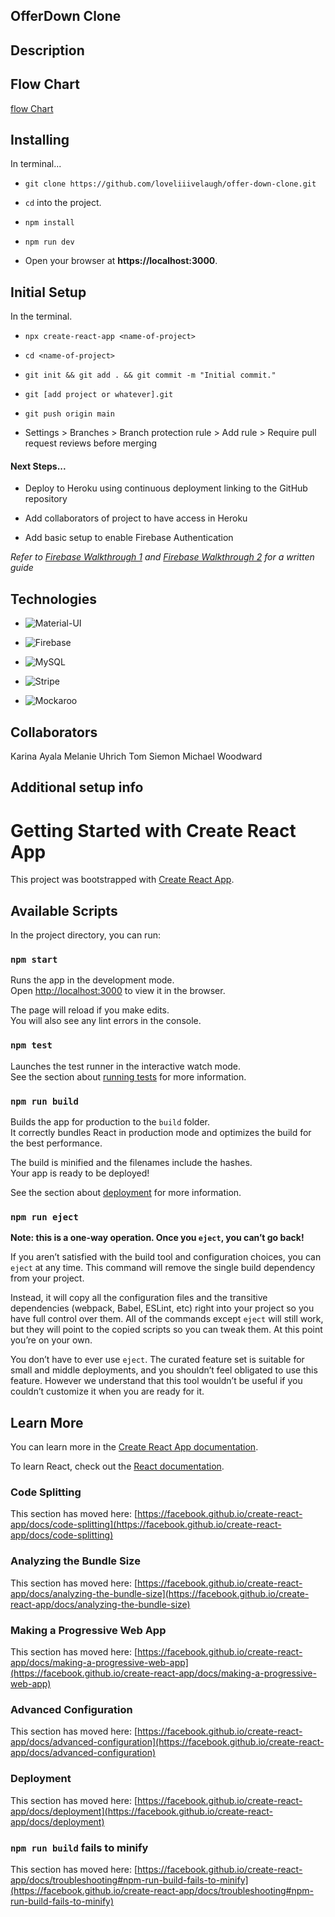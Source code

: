 ## OfferDown Clone

## Description

## Flow Chart

[flow Chart](https://drive.google.com/file/d/1683BrVxaI6uHemdDVSbw6J9EM_R28fI-/view?usp=sharing)


## Installing

In terminal...

* `git clone https://github.com/loveliiivelaugh/offer-down-clone.git`

* `cd` into the project.

* `npm install`

* `npm run dev`

* Open your browser at **https://localhost:3000**.

## Initial Setup

In the terminal.

* `npx create-react-app <name-of-project>`

* `cd <name-of-project>`

* `git init && git add . && git commit -m "Initial commit."`

* `git [add project or whatever].git`

* `git push origin main`

* Settings > Branches > Branch protection rule > Add rule > Require pull request reviews before merging

#### Next Steps...

* Deploy to Heroku using continuous deployment linking to the GitHub repository

* Add collaborators of project to have access in Heroku

* Add basic setup to enable Firebase Authentication

*Refer to [Firebase Walkthrough 1](/walkthrough-pt1.md) and [Firebase Walkthrough 2](/walkthrough-pt2.md) for a written guide*


## Technologies

* ![Material-UI](https://material-ui.com/)

* ![Firebase](https://firebase.google.com/)

* ![MySQL](https://www.mysql.com)

* ![Stripe](https://stripe.com/)

* ![Mockaroo](https://mockaroo.com/)

## Collaborators

Karina Ayala 
Melanie Uhrich 
Tom Siemon 
Michael Woodward

## Additional setup info

# Getting Started with Create React App

This project was bootstrapped with [Create React App](https://github.com/facebook/create-react-app).

## Available Scripts

In the project directory, you can run:

### `npm start`

Runs the app in the development mode.\
Open [http://localhost:3000](http://localhost:3000) to view it in the browser.

The page will reload if you make edits.\
You will also see any lint errors in the console.

### `npm test`

Launches the test runner in the interactive watch mode.\
See the section about [running tests](https://facebook.github.io/create-react-app/docs/running-tests) for more information.

### `npm run build`

Builds the app for production to the `build` folder.\
It correctly bundles React in production mode and optimizes the build for the best performance.

The build is minified and the filenames include the hashes.\
Your app is ready to be deployed!

See the section about [deployment](https://facebook.github.io/create-react-app/docs/deployment) for more information.

### `npm run eject`

**Note: this is a one-way operation. Once you `eject`, you can’t go back!**

If you aren’t satisfied with the build tool and configuration choices, you can `eject` at any time. This command will remove the single build dependency from your project.

Instead, it will copy all the configuration files and the transitive dependencies (webpack, Babel, ESLint, etc) right into your project so you have full control over them. All of the commands except `eject` will still work, but they will point to the copied scripts so you can tweak them. At this point you’re on your own.

You don’t have to ever use `eject`. The curated feature set is suitable for small and middle deployments, and you shouldn’t feel obligated to use this feature. However we understand that this tool wouldn’t be useful if you couldn’t customize it when you are ready for it.

## Learn More

You can learn more in the [Create React App documentation](https://facebook.github.io/create-react-app/docs/getting-started).

To learn React, check out the [React documentation](https://reactjs.org/).

### Code Splitting

This section has moved here: [https://facebook.github.io/create-react-app/docs/code-splitting](https://facebook.github.io/create-react-app/docs/code-splitting)

### Analyzing the Bundle Size

This section has moved here: [https://facebook.github.io/create-react-app/docs/analyzing-the-bundle-size](https://facebook.github.io/create-react-app/docs/analyzing-the-bundle-size)

### Making a Progressive Web App

This section has moved here: [https://facebook.github.io/create-react-app/docs/making-a-progressive-web-app](https://facebook.github.io/create-react-app/docs/making-a-progressive-web-app)

### Advanced Configuration

This section has moved here: [https://facebook.github.io/create-react-app/docs/advanced-configuration](https://facebook.github.io/create-react-app/docs/advanced-configuration)

### Deployment

This section has moved here: [https://facebook.github.io/create-react-app/docs/deployment](https://facebook.github.io/create-react-app/docs/deployment)

### `npm run build` fails to minify

This section has moved here: [https://facebook.github.io/create-react-app/docs/troubleshooting#npm-run-build-fails-to-minify](https://facebook.github.io/create-react-app/docs/troubleshooting#npm-run-build-fails-to-minify)
